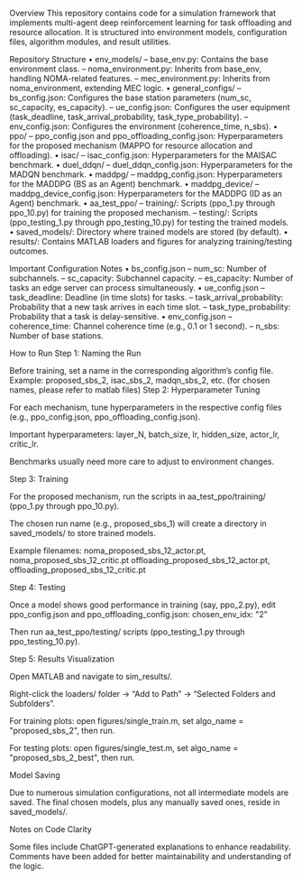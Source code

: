 Overview This repository contains code for a simulation framework that implements multi-agent deep reinforcement learning for task offloading and resource allocation. It is structured into environment models, configuration files, algorithm modules, and result utilities.

Repository Structure • env_models/ – base_env.py: Contains the base environment class. – noma_environment.py: Inherits from base_env, handling NOMA-related features. – mec_environment.py: Inherits from noma_environment, extending MEC logic. • general_configs/ – bs_config.json: Configures the base station parameters (num_sc, sc_capacity, es_capacity). – ue_config.json: Configures the user equipment (task_deadline, task_arrival_probability, task_type_probability). – env_config.json: Configures the environment (coherence_time, n_sbs). • ppo/ – ppo_config.json and ppo_offloading_config.json: Hyperparameters for the proposed mechanism (MAPPO for resource allocation and offloading). • isac/ – isac_config.json: Hyperparameters for the MAISAC benchmark. • duel_ddqn/ – duel_ddqn_config.json: Hyperparameters for the MADQN benchmark. • maddpg/ – maddpg_config.json: Hyperparameters for the MADDPG (BS as an Agent) benchmark. • maddpg_device/ – maddpg_device_config.json: Hyperparameters for the MADDPG (ID as an Agent) benchmark. • aa_test_ppo/ – training/: Scripts (ppo_1.py through ppo_10.py) for training the proposed mechanism. – testing/: Scripts (ppo_testing_1.py through ppo_testing_10.py) for testing the trained models. • saved_models/: Directory where trained models are stored (by default). • results/: Contains MATLAB loaders and figures for analyzing training/testing outcomes.

Important Configuration Notes • bs_config.json – num_sc: Number of subchannels. – sc_capacity: Subchannel capacity. – es_capacity: Number of tasks an edge server can process simultaneously. • ue_config.json – task_deadline: Deadline (in time slots) for tasks. – task_arrival_probability: Probability that a new task arrives in each time slot. – task_type_probability: Probability that a task is delay-sensitive. • env_config.json – coherence_time: Channel coherence time (e.g., 0.1 or 1 second). – n_sbs: Number of base stations.

How to Run Step 1: Naming the Run

Before training, set a name in the corresponding algorithm’s config file.
Example: proposed_sbs_2, isac_sbs_2, madqn_sbs_2, etc.
(for chosen names, please refer to matlab files)
Step 2: Hyperparameter Tuning

For each mechanism, tune hyperparameters in the respective config files (e.g., ppo_config.json, ppo_offloading_config.json).

Important hyperparameters: layer_N, batch_size, lr, hidden_size, actor_lr, critic_lr.

Benchmarks usually need more care to adjust to environment changes.

Step 3: Training

For the proposed mechanism, run the scripts in aa_test_ppo/training/ (ppo_1.py through ppo_10.py).

The chosen run name (e.g., proposed_sbs_1) will create a directory in saved_models/ to store trained models.

Example filenames:
noma_proposed_sbs_12_actor.pt, noma_proposed_sbs_12_critic.pt
offloading_proposed_sbs_12_actor.pt, offloading_proposed_sbs_12_critic.pt

Step 4: Testing

Once a model shows good performance in training (say, ppo_2.py), edit ppo_config.json and ppo_offloading_config.json: chosen_env_idx: "2"

Then run aa_test_ppo/testing/ scripts (ppo_testing_1.py through ppo_testing_10.py).

Step 5: Results Visualization

Open MATLAB and navigate to sim_results/.

Right-click the loaders/ folder → “Add to Path” → “Selected Folders and Subfolders”.

For training plots: open figures/single_train.m, set algo_name = "proposed_sbs_2", then run.

For testing plots: open figures/single_test.m, set algo_name = "proposed_sbs_2_best", then run.

Model Saving

Due to numerous simulation configurations, not all intermediate models are saved. The final chosen models, plus any manually saved ones, reside in saved_models/.

Notes on Code Clarity

Some files include ChatGPT-generated explanations to enhance readability. Comments have been added for better maintainability and understanding of the logic.
